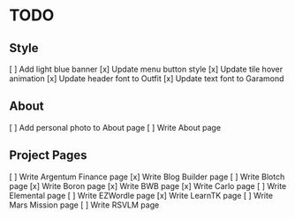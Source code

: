 # TODO

## Style
[ ] Add light blue banner
[x] Update menu button style
[x] Update tile hover animation
[x] Update header font to Outfit
[x] Update text font to Garamond

## About
[ ] Add personal photo to About page
[ ] Write About page

## Project Pages
[ ] Write Argentum Finance page
[x] Write Blog Builder page
[ ] Write Blotch page
[x] Write Boron page
[x] Write BWB page
[x] Write Carlo page
[ ] Write Elemental page
[ ] Write EZWordle page
[x] Write LearnTK page
[ ] Write Mars Mission page
[ ] Write RSVLM page